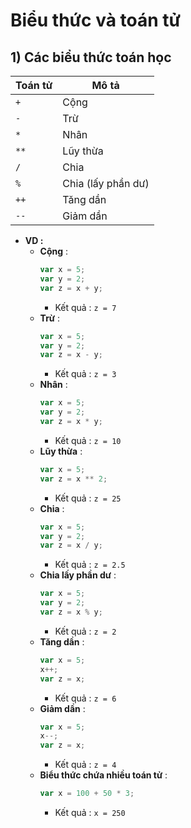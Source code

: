 # Biểu thức và toán tử
## **1) Các biểu thức toán học**
| Toán tử | Mô tả |
|---------|-------|
| `+` | Cộng |
| `-` | Trừ |
| `*` | Nhân |
| `**` | Lũy thừa |
| `/` | Chia |
| `%` | Chia (lấy phần dư) |
| `++` | Tăng dần |
| `--` | Giảm dần |
- **VD :**
    - **Cộng** :
        ```js
        var x = 5;
        var y = 2;
        var z = x + y;
        ```
        - Kết quả : `z = 7`
    - **Trừ** :
        ```js
        var x = 5;
        var y = 2;
        var z = x - y;
        ```
        - Kết quả : `z = 3`
    - **Nhân** :
        ```js
        var x = 5;
        var y = 2;
        var z = x * y;
        ```
        - Kết quả : `z = 10`
    - **Lũy thừa** :
        ```js
        var x = 5;
        var z = x ** 2;
        ```
        - Kết quả : `z = 25`
    - **Chia** :
        ```js
        var x = 5;
        var y = 2;
        var z = x / y;
        ```
        - Kết quả : `z = 2.5`
    - **Chia lấy phần dư** :
        ```js
        var x = 5;
        var y = 2;
        var z = x % y;
        ```
        - Kết quả : `z = 2`
    - **Tăng dần** :
        ```js
        var x = 5;
        x++;
        var z = x;
        ```
        - Kết quả : `z = 6`
    - **Giảm dần** :
        ```js
        var x = 5;
        x--;
        var z = x;
        ```
        - Kết quả : `z = 4`
    - **Biểu thức chứa nhiều toán tử** :
        ```js
        var x = 100 + 50 * 3;
        ```
        - Kết quả : `x = 250`
